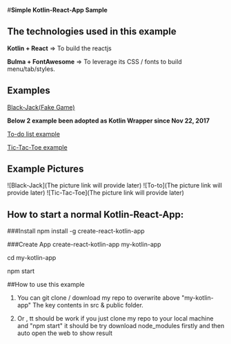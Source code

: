 #**Simple Kotlin-React-App Sample**

## The technologies used in this example  
**Kotlin + React**   => To build the reactjs

**Bulma + FontAwesome**  => To leverage its CSS / fonts to build menu/tab/styles.


## Examples  
[Black-Jack(Fake Game)](src/App/Game/gameUI.kt)

**Below 2 example been adopted as Kotlin Wrapper since Nov 22, 2017**

[To-do list example](https://github.com/JetBrains/kotlin-wrappers/blob/master/examples/src/main/kotlin/example/Todo.kt) 

[Tic-Tac-Toe example](https://github.com/JetBrains/kotlin-wrappers/blob/master/examples/src/main/kotlin/example/TicTacToe.kt)

## Example Pictures
![Black-Jack](The picture link will provide later)
![To-to](The picture link will provide later)
![Tic-Tac-Toe](The picture link will provide later)

## How to start a normal Kotlin-React-App:
###Install
npm install -g create-react-kotlin-app

###Create App
create-react-kotlin-app my-kotlin-app

cd my-kotlin-app

npm start

##How to use this example
1. You can git clone / download my repo to overwrite above "my-kotlin-app"
The key contents in src & public folder.

2. Or , tt should be work if you just clone my repo to your local machine and "npm start"
it should be try download node_modules firstly and then auto open the web to show result